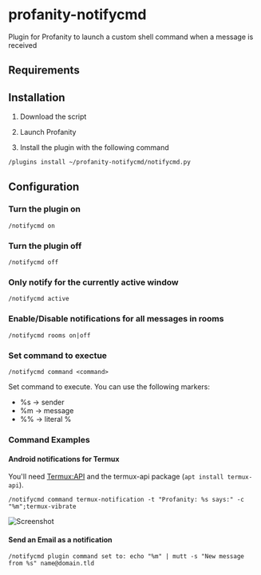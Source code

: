 # profanity-notifycmd
Plugin for Profanity to launch a custom shell command when a message is received



## Requirements



## Installation

1. Download the script

2. Launch Profanity

3. Install the plugin with the following command

```
/plugins install ~/profanity-notifycmd/notifycmd.py

```

## Configuration

### Turn the plugin on

`/notifycmd on`

### Turn the plugin off

`/notifycmd off`

### Only notify for the currently active window

`/notifycmd active`

### Enable/Disable notifications for all messages in rooms

`/notifycmd rooms on|off`

### Set command to exectue

`/notifycmd command <command>`

Set command to execute. You can use the following markers:

 * \%s -> sender
 * \%m -> message
 * \%\% -> literal %


### Command Examples

#### Android notifications for Termux
You'll need [Termux:API](https://play.google.com/store/apps/details?id=com.termux.api) and the termux-api package (`apt install termux-api`).

```
/notifycmd command termux-notification -t "Profanity: %s says:" -c "%m";termux-vibrate
```
![Screenshot](screenshot.png)

#### Send an Email as a notification

```
/notifycmd plugin command set to: echo "%m" | mutt -s "New message from %s" name@domain.tld
```

